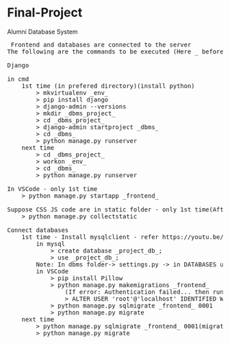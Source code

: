 # Final-Project
Alumni Database System
<pre> Frontend and databases are connected to the server
The following are the commands to be executed (Here _ before and after a word refers to name which can be used preferably)

Django

in cmd 
	1st time (in prefered directory)(install python)
		> mkvirtualenv _env_
		> pip install django
		> django-admin --versions
		> mkdir _dbms_project_
		> cd _dbms_project_
		> django-admin startproject _dbms_
		> cd _dbms_
		> python manage.py runserver
	next time
		> cd _dbms_project_
		> workon _env_
		> cd _dbms_
		> python manage.py runserver

In VSCode - only 1st time
	> python manage.py startapp _frontend_

Suppose CSS JS code are in static folder - only 1st time(After changes in settings.py)
	> python manage.py collectstatic 

Connect databases
	1st time - Install mysqlclient - refer https://youtu.be/QvzOG4C6Uy8
		in mysql
			> create database _project_db_;
			> use _project_db_;
		Note: In dbms folder-> settings.py -> in DATABASES update the name of database(here project_db), username and password of MySql.
		in VSCode
			> pip install Pillow
			> python manage.py makemigrations _frontend_
  				(If error: Authentication failed... then run the following command in mysql
  				> ALTER USER 'root'@'localhost' IDENTIFIED WITH mysql_native_password BY '____'; )
			> python manage.py sqlmigrate _frontend_ 0001
			> python manage.py migrate
	next time
		> python manage.py sqlmigrate _frontend_ 0001(migration_file)
		> python manage.py migrate </pre>
